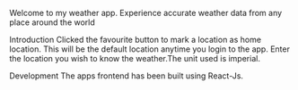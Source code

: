 Welcome to my weather app. Experience accurate weather data from any place around the world









Introduction
Clicked the favourite button to mark a location as home location. This will be the default location anytime you login to the app. Enter the location you wish to know the weather.The unit used is imperial.

Development
The apps frontend has been built using React-Js.